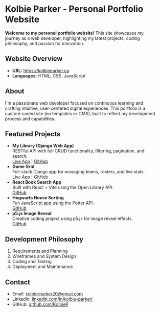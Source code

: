 <h1>Kolbie Parker - Personal Portfolio Website</h1>

<p><strong>Welcome to my personal portfolio website!</strong> This site showcases my journey as a web developer, highlighting my latest projects, coding philosophy, and passion for innovation.</p>

<h2>Website Overview</h2>
<ul>
  <li><strong>URL:</strong> <a href="https://kolbieparker.ca" target="_blank">https://kolbieparker.ca</a></li>
  <li><strong>Languages:</strong> HTML, CSS, JavaScript</li>
</ul>

<h2>About</h2>
<p>
  I'm a passionate web developer focused on continuous learning and crafting intuitive, user-centered digital experiences.
  This portfolio is a custom-coded site (no templates or CMS), built to reflect my development process and capabilities.
</p>

<h2>Featured Projects</h2>
<ul>
  <li>
    <strong>My Library (Django Web App)</strong><br>
    RESTful API with full CRUD functionality, filtering, pagination, and search.<br>
    <a href="https://kolbiep.pythonanywhere.com/api/" target="_blank">Live App</a> |
    <a href="https://github.com/KolbieP/My-Library" target="_blank">GitHub</a>
  </li>
  <li>
    <strong>Game Grid</strong><br>
    Full-stack Django app for managing teams, rosters, and live stats.<br>
    <a href="https://krparker.pythonanywhere.com/" target="_blank">Live App</a> |
    <a href="https://github.com/KolbieP/Game-Grid" target="_blank">GitHub</a>
  </li>
  <li>
    <strong>React Book Search App</strong><br>
    Built with React + Vite using the Open Library API.<br>
    <a href="https://github.com/KolbieP/book-search-web-application" target="_blank">GitHub</a>
  </li>
  <li>
    <strong>Hogwarts House Sorting</strong><br>
    Fun JavaScript app using the Potter API.<br>
    <a href="https://github.com/KolbieP/hogwarts-house-sorting-web-application" target="_blank">GitHub</a>
  </li>
  <li>
    <strong>p5.js Image Reveal</strong><br>
    Creative coding project using p5.js for image reveal effects.<br>
    <a href="https://github.com/KolbieP/p5.js-image-reveal" target="_blank">GitHub</a>
  </li>
</ul>

<h2>Development Philosophy</h2>
<ol>
  <li>Requirements and Planning</li>
  <li>Wireframes and System Design</li>
  <li>Coding and Testing</li>
  <li>Deployment and Maintenance</li>
</ol>

<h2>Contact</h2>
<ul>
  <li>Email: <a href="mailto:kolbierparker20@gmail.com">kolbierparker20@gmail.com</a></li>
  <li>LinkedIn: <a href="https://www.linkedin.com/in/kolbie-parker/" target="_blank">linkedin.com/in/kolbie-parker/</a></li>
  <li>GitHub: <a href="https://github.com/KolbieP" target="_blank">github.com/KolbieP</a></li>
</ul>
